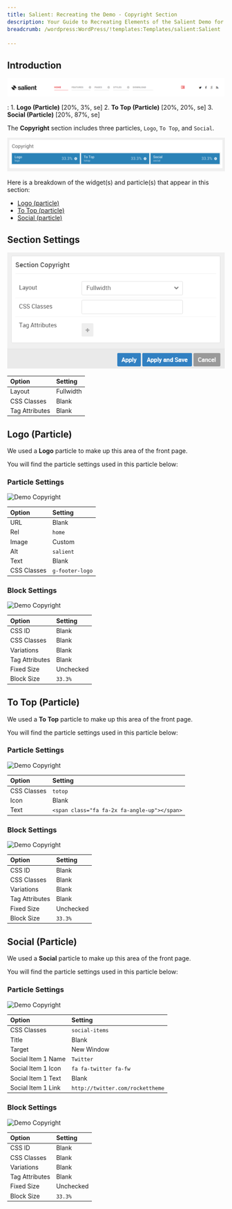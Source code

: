 ```yaml
---
title: Salient: Recreating the Demo - Copyright Section
description: Your Guide to Recreating Elements of the Salient Demo for WordPress
breadcrumb: /wordpress:WordPress/!templates:Templates/salient:Salient

---
```


## Introduction

![](assets/demo_1.png)

:	1. **Logo (Particle)** [20%, 3%, se]
	2. **To Top (Particle)** [20%, 20%, se]
	3. **Social (Particle)** [20%, 87%, se]

The **Copyright** section includes three particles, `Logo`, `To Top`, and `Social`. 

![](assets/home_copyright.png)

Here is a breakdown of the widget(s) and particle(s) that appear in this section:

* [Logo (particle)](#logo-(particle))
* [To Top (particle)](#to-top-(particle))
* [Social (particle)](#social-(particle))

## Section Settings

![](assets/demo_copyright_settings.png)

| Option         | Setting   |
| :-----         | :-----    |
| Layout         | Fullwidth |
| CSS Classes    | Blank     |
| Tag Attributes | Blank     |

## Logo (Particle)

We used a **Logo** particle to make up this area of the front page.

You will find the particle settings used in this particle below:

### Particle Settings

![Demo Copyright](demo_copyright_1.png)

| Option      | Setting         |
| :-----      | :-----          |
| URL         | Blank           |
| Rel         | `home`          |
| Image       | Custom          |
| Alt         | `salient`       |
| Text        | Blank           |
| CSS Classes | `g-footer-logo` |

### Block Settings

![Demo Copyright](demo_copyright_2.png)

| Option         | Setting   |
| :-----         | :-----    |
| CSS ID         | Blank     |
| CSS Classes    | Blank     |
| Variations     | Blank     |
| Tag Attributes | Blank     |
| Fixed Size     | Unchecked |
| Block Size     | `33.3%`   |

## To Top (Particle)

We used a **To Top** particle to make up this area of the front page.

You will find the particle settings used in this particle below:

### Particle Settings

![Demo Copyright](demo_copyright_3.png)

| Option      | Setting                                      |
| :-----      | :-----                                       |
| CSS Classes | `totop`                                      |
| Icon        | Blank                                        |
| Text        | `<span class="fa fa-2x fa-angle-up"></span>` |

### Block Settings

![Demo Copyright](demo_copyright_4.png)

| Option         | Setting   |
| :-----         | :-----    |
| CSS ID         | Blank     |
| CSS Classes    | Blank     |
| Variations     | Blank     |
| Tag Attributes | Blank     |
| Fixed Size     | Unchecked |
| Block Size     | `33.3%`   |

## Social (Particle)

We used a **Social** particle to make up this area of the front page.

You will find the particle settings used in this particle below:

### Particle Settings

![Demo Copyright](demo_copyright_5.png)

| Option             | Setting                          |
| :-----             | :-----                           |
| CSS Classes        | `social-items`                   |
| Title              | Blank                            |
| Target             | New Window                       |
| Social Item 1 Name | `Twitter`                        |
| Social Item 1 Icon | `fa fa-twitter fa-fw`            |
| Social Item 1 Text | Blank                            |
| Social Item 1 Link | `http://twitter.com/rockettheme` |

### Block Settings

![Demo Copyright](demo_copyright_6.png)

| Option         | Setting   |
| :-----         | :-----    |
| CSS ID         | Blank     |
| CSS Classes    | Blank     |
| Variations     | Blank     |
| Tag Attributes | Blank     |
| Fixed Size     | Unchecked |
| Block Size     | `33.3%`   |
